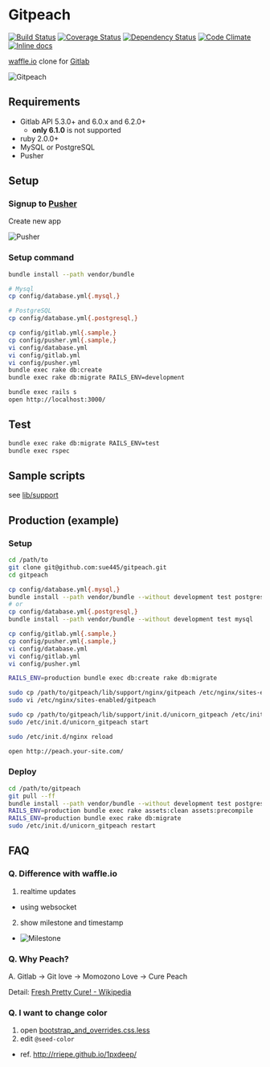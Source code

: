 # Gitpeach

[![Build Status](https://travis-ci.org/sue445/gitpeach.png)](https://travis-ci.org/sue445/gitpeach)
[![Coverage Status](https://coveralls.io/repos/sue445/gitpeach/badge.png)](https://coveralls.io/r/sue445/gitpeach)
[![Dependency Status](https://gemnasium.com/sue445/gitpeach.png)](https://gemnasium.com/sue445/gitpeach)
[![Code Climate](https://codeclimate.com/github/sue445/gitpeach.png)](https://codeclimate.com/github/sue445/gitpeach)
[![Inline docs](http://inch-ci.org/github/sue445/gitpeach.svg?branch=master)](http://inch-ci.org/github/sue445/gitpeach)

[waffle.io](https://waffle.io/) clone for [Gitlab](http://gitlab.org/)

![Gitpeach](https://raw.github.com/sue445/gitpeach/master/shots/gitpeach.gif)

## Requirements
* Gitlab API 5.3.0+ and 6.0.x and 6.2.0+
  * **only 6.1.0** is not supported
* ruby 2.0.0+
* MySQL or PostgreSQL
* Pusher

## Setup
### Signup to [Pusher](https://app.pusher.com/)
Create new app

![Pusher](https://raw.github.com/sue445/gitpeach/master/shots/pusher.png)

### Setup command
```sh
bundle install --path vendor/bundle

# Mysql
cp config/database.yml{.mysql,}

# PostgreSQL
cp config/database.yml{.postgresql,}

cp config/gitlab.yml{.sample,}
cp config/pusher.yml{.sample,}
vi config/database.yml
vi config/gitlab.yml
vi config/pusher.yml
bundle exec rake db:create
bundle exec rake db:migrate RAILS_ENV=development

bundle exec rails s
open http://localhost:3000/
```

## Test
```sh
bundle exec rake db:migrate RAILS_ENV=test
bundle exec rspec
```

## Sample scripts
see [lib/support](lib/support)

## Production (example)
### Setup
```sh
cd /path/to
git clone git@github.com:sue445/gitpeach.git
cd gitpeach

cp config/database.yml{.mysql,}
bundle install --path vendor/bundle --without development test postgres
# or 
cp config/database.yml{.postgresql,}
bundle install --path vendor/bundle --without development test mysql

cp config/gitlab.yml{.sample,}
cp config/pusher.yml{.sample,}
vi config/database.yml
vi config/gitlab.yml
vi config/pusher.yml

RAILS_ENV=production bundle exec db:create rake db:migrate

sudo cp /path/to/gitpeach/lib/support/nginx/gitpeach /etc/nginx/sites-enabled/gitpeach
sudo vi /etc/nginx/sites-enabled/gitpeach

sudo cp /path/to/gitpeach/lib/support/init.d/unicorn_gitpeach /etc/init.d/unicorn_gitpeach
sudo /etc/init.d/unicorn_gitpeach start

sudo /etc/init.d/nginx reload

open http://peach.your-site.com/
```

### Deploy
```sh
cd /path/to/gitpeach
git pull --ff
bundle install --path vendor/bundle --without development test postgres
RAILS_ENV=production bundle exec rake assets:clean assets:precompile
RAILS_ENV=production bundle exec rake db:migrate
sudo /etc/init.d/unicorn_gitpeach restart
```

## FAQ
### Q. Difference with waffle.io
1. realtime updates
  * using websocket
2. show milestone and timestamp
  * ![Milestone](https://raw.github.com/sue445/gitpeach/master/shots/issue.png)

### Q. Why Peach?
A. Gitlab -> Git love -> Momozono Love -> Cure Peach

Detail: [Fresh Pretty Cure! - Wikipedia](http://en.wikipedia.org/wiki/Fresh_Pretty_Cure!)

### Q. I want to change color
1. open [bootstrap_and_overrides.css.less](app/assets/stylesheets/bootstrap_and_overrides.css.less)
2. edit `@seed-color`
  * ref. http://rriepe.github.io/1pxdeep/
